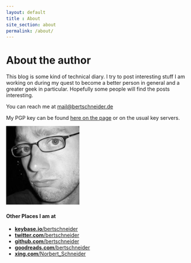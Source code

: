 ```yaml
---
layout: default
title : About
site_section: about
permalink: /about/
---
```


# About the author

This blog is some kind of technical diary. I try to post interesting
stuff I am working on during my quest to become a better person in
general and a greater geek in particular. Hopefully some people will
find the posts interesting.

You can reach me at mail@bertschneider.de

My PGP key can be found [here on the page](../resources/key.txt) or on the usual key servers.

![Norbert Schneider](/images/norbertschneider.jpg)

#### Other Places I am at

 - [__keybase.io__/bertschneider](https://keybase.io/bertschneider)
 - [__twitter.com__/bertschneider](http://twitter.com/bertschneider)
 - [__github.com__/bertschneider](http://github.com/bertschneider)
 - [__goodreads.com__/bertschneider](https://www.goodreads.com/bertschneider)
 - [__xing.com__/Norbert_Schneider](https://www.xing.com/profile/Norbert_Schneider16)
